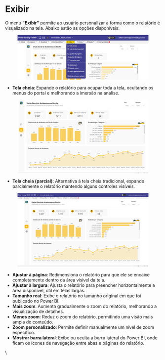 # Exibir

O menu **"Exibir"** permite ao usuário personalizar a forma como o relatório é visualizado na tela. Abaixo estão as opções disponíveis:

<figure><img src="../../.gitbook/assets/opções de exibição.png" alt=""><figcaption></figcaption></figure>

* **Tela cheia**: Expande o relatório para ocupar toda a tela, ocultando os menus do portal e melhorando a imersão na análise.

<figure><img src="../../.gitbook/assets/Tela cheia (1).png" alt=""><figcaption></figcaption></figure>

* **Tela cheia (parcial)**: Alternativa à tela cheia tradicional, expande parcialmente o relatório mantendo alguns controles visíveis.

<figure><img src="../../.gitbook/assets/Parcial (1).png" alt=""><figcaption></figcaption></figure>

* **Ajustar à página**: Redimensiona o relatório para que ele se encaixe completamente dentro da área visível da tela.
* **Ajustar à largura**: Ajusta o relatório para preencher horizontalmente a área disponível, útil em telas largas.
* **Tamanho real**: Exibe o relatório no tamanho original em que foi publicado no Power BI.
* **Mais zoom**: Aumenta gradualmente o zoom do relatório, melhorando a visualização de detalhes.
* **Menos zoom**: Reduz o zoom do relatório, permitindo uma visão mais ampla do conteúdo.
* **Zoom personalizado**: Permite definir manualmente um nível de zoom específico.
* **Mostrar barra lateral**: Exibe ou oculta a barra lateral do Power BI, onde ficam os ícones de navegação entre abas e páginas do relatório.

\
